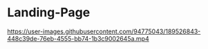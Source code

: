 # Landing-Page

https://user-images.githubusercontent.com/94775043/189526843-448c39de-76eb-4555-bb74-1b3c9002645a.mp4
